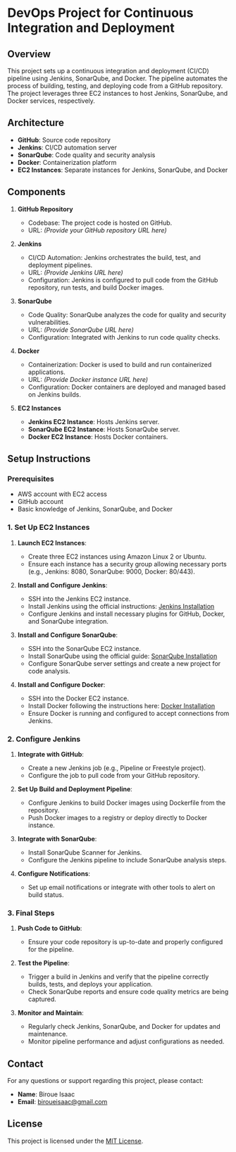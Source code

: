 # DevOps Project for Continuous Integration and Deployment

## Overview

This project sets up a continuous integration and deployment (CI/CD) pipeline using Jenkins, SonarQube, and Docker. The pipeline automates the process of building, testing, and deploying code from a GitHub repository. The project leverages three EC2 instances to host Jenkins, SonarQube, and Docker services, respectively.

## Architecture

- **GitHub**: Source code repository
- **Jenkins**: CI/CD automation server
- **SonarQube**: Code quality and security analysis
- **Docker**: Containerization platform
- **EC2 Instances**: Separate instances for Jenkins, SonarQube, and Docker

## Components

1. **GitHub Repository**
   - Codebase: The project code is hosted on GitHub.
   - URL: *(Provide your GitHub repository URL here)*

2. **Jenkins**
   - CI/CD Automation: Jenkins orchestrates the build, test, and deployment pipelines.
   - URL: *(Provide Jenkins URL here)*
   - Configuration: Jenkins is configured to pull code from the GitHub repository, run tests, and build Docker images.

3. **SonarQube**
   - Code Quality: SonarQube analyzes the code for quality and security vulnerabilities.
   - URL: *(Provide SonarQube URL here)*
   - Configuration: Integrated with Jenkins to run code quality checks.

4. **Docker**
   - Containerization: Docker is used to build and run containerized applications.
   - URL: *(Provide Docker instance URL here)*
   - Configuration: Docker containers are deployed and managed based on Jenkins builds.

5. **EC2 Instances**
   - **Jenkins EC2 Instance**: Hosts Jenkins server.
   - **SonarQube EC2 Instance**: Hosts SonarQube server.
   - **Docker EC2 Instance**: Hosts Docker containers.

## Setup Instructions

### Prerequisites

- AWS account with EC2 access
- GitHub account
- Basic knowledge of Jenkins, SonarQube, and Docker

### 1. Set Up EC2 Instances

1. **Launch EC2 Instances**:
   - Create three EC2 instances using Amazon Linux 2 or Ubuntu.
   - Ensure each instance has a security group allowing necessary ports (e.g., Jenkins: 8080, SonarQube: 9000, Docker: 80/443).

2. **Install and Configure Jenkins**:
   - SSH into the Jenkins EC2 instance.
   - Install Jenkins using the official instructions: [Jenkins Installation](https://www.jenkins.io/doc/book/installing/)
   - Configure Jenkins and install necessary plugins for GitHub, Docker, and SonarQube integration.

3. **Install and Configure SonarQube**:
   - SSH into the SonarQube EC2 instance.
   - Install SonarQube using the official guide: [SonarQube Installation](https://docs.sonarqube.org/latest/setup/get-started-2/)
   - Configure SonarQube server settings and create a new project for code analysis.

4. **Install and Configure Docker**:
   - SSH into the Docker EC2 instance.
   - Install Docker following the instructions here: [Docker Installation](https://docs.docker.com/engine/install/)
   - Ensure Docker is running and configured to accept connections from Jenkins.

### 2. Configure Jenkins

1. **Integrate with GitHub**:
   - Create a new Jenkins job (e.g., Pipeline or Freestyle project).
   - Configure the job to pull code from your GitHub repository.

2. **Set Up Build and Deployment Pipeline**:
   - Configure Jenkins to build Docker images using Dockerfile from the repository.
   - Push Docker images to a registry or deploy directly to Docker instance.

3. **Integrate with SonarQube**:
   - Install SonarQube Scanner for Jenkins.
   - Configure the Jenkins pipeline to include SonarQube analysis steps.

4. **Configure Notifications**:
   - Set up email notifications or integrate with other tools to alert on build status.

### 3. Final Steps

1. **Push Code to GitHub**:
   - Ensure your code repository is up-to-date and properly configured for the pipeline.

2. **Test the Pipeline**:
   - Trigger a build in Jenkins and verify that the pipeline correctly builds, tests, and deploys your application.
   - Check SonarQube reports and ensure code quality metrics are being captured.

3. **Monitor and Maintain**:
   - Regularly check Jenkins, SonarQube, and Docker for updates and maintenance.
   - Monitor pipeline performance and adjust configurations as needed.

## Contact

For any questions or support regarding this project, please contact:

- **Name**: Biroue Isaac
- **Email**: biroueisaac@gmail.com

## License

This project is licensed under the [MIT License](LICENSE).
